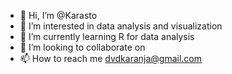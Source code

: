 - 👋 Hi, I’m @Karasto
- 👀 I’m interested in data analysis and visualization
- 🌱 I’m currently learning R for data analysis
- 💞️ I’m looking to collaborate on 
- 📫 How to reach me dvdkaranja@gmail.com

<!---
Karasto/Karasto is a ✨ special ✨ repository because its `README.md` (this file) appears on your GitHub profile.
You can click the Preview link to take a look at your changes.
--->
